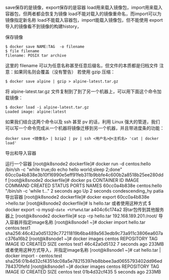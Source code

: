 save保存的是镜像，export保存的是容器
load用来载入镜像包，import用来载入容器包，但两者都会恢复为镜像
load不能对载入的镜像重命名，而import可以为镜像指定新名称
load不能载入容器包，import能载入镜像包，但不能使用
export导入的镜像看不到镜像的构建history，

保存镜像

    $ docker save NAME:TAG  -o filename
    $ file filename
    filename: POSIX tar archive
这里的 filename 可以为任意名称甚至任意后缀名，但文件的本质都是归档文件
注意：如果同名则会覆盖（没有警告）
若使用 gzip 压缩：

    $ docker save alpine | gzip > alpine-latest.tar.gz
将 alpine-latest.tar.gz 文件复制到了到了另一个机器上，可以用下面这个命令加载镜像：

    $ docker load -i alpine-latest.tar.gz
    Loaded image: alpine:latest
如果我们结合这两个命令以及 ssh 甚至 pv 的话，利用 Linux 强大的管道，我们可以写一个命令完成从一个机器将镜像迁移到另一个机器，并且带进度条的功能：

    docker save <镜像名> | bzip2 | pv | ssh <用户名>@<主机名> 'cat | docker load'

导出和导入容器

运行一个容器
    [root@k8snode2 dockerfile]# docker run -d centos:hello /bin/sh -c "while true;do echo hello world;sleep 2;done"
    60cc0a4b838e3b10f16990e5eff91feb311b9bbfe4c600b2a8518b25ee280ddf
    [root@k8snode2 dockerfile]# docker ps
    CONTAINER ID        IMAGE                                               COMMAND                  CREATED             STATUS              PORTS               NAMES
    60cc0a4b838e        centos:hello                                        "/bin/sh -c 'while t…"   2 seconds ago       Up 2 seconds                            condescending_hy
    patia
导出容器
    [root@k8snode2 dockerfile]# docker export 60cc0a4b838e >hello.tar
    [root@k8snode2 dockerfile]# ls
    hello.tar
    或者使用这种方式
    $ docker export -o mysql-`date +%Y%m%d`.tar a404c6c174a2
将tar包传到其他服务器上
    [root@k8snode2 dockerfile]# scp -rp hello.tar 192.168.189.201:/root/
导入容器并指定image名称
    [root@k8snode1 ~]# docker import hello.tar centos:test1
    sha256:46c42a0d51329c77211819b6ba489a563edb9c73a911c3806ea607ac376a16b2
    [root@k8snode1 ~]# docker images centos
    REPOSITORY          TAG                 IMAGE ID            CREATED             SIZE
    centos              test1               46c42a0d5132        7 seconds ago       233MB
    或者使用这种方式导入，并指定image名称
    [root@k8snode1 ~]# cat hello.tar | docker import - centos:test
    sha256:01b4d32cf4351dc08a5e78215397eb8bbee3ad0655793402dd96ed784370fefd
    [root@k8snode1 ~]# docker images centos
    REPOSITORY          TAG                 IMAGE ID            CREATED             SIZE
    centos              test                01b4d32cf435        5 seconds ago       233MB
